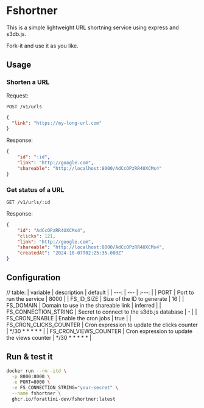 # Fshortner

This is a simple lightweight URL shortning service using express and s3db.js.

Fork-it and use it as you like.

## Usage

### Shorten a URL

Request: 

`POST /v1/urls`

```json
{
  "link": "https://my-long-url.com"
}
```

Response:

```json
{
	"id": ":id",
	"link": "http://google.com",
	"shareable": "http://localhost:8000/AdCcOPzRR4UXCMs4"
}
```

### Get status of a URL

`GET /v1/urls/:id`

Response:

```json
{
	"id": "AdCcOPzRR4UXCMs4",
	"clicks": 121,
	"link": "http://google.com",
	"shareable": "http://localhost:8000/AdCcOPzRR4UXCMs4",
	"createdAt": "2024-10-07T02:25:35.000Z"
}
``` 

## Configuration

// table: 
| variable | description | default |
| ---: | --- | :---: |
| PORT | Port to run the service | 8000 |
| FS_ID_SIZE | Size of the ID to generate | 16 |
| FS_DOMAIN | Domain to use in the shareable link | inferred |
| FS_CONNECTION_STRING | Secret to connect to the s3db.js database | - |
| FS_CRON_ENABLE | Enable the cron jobs | true |
| FS_CRON_CLICKS_COUNTER | Cron expression to update the clicks counter | */30 * * * * * |
| FS_CRON_VIEWS_COUNTER | Cron expression to update the views counter | */30 * * * * * |

## Run & test it

```bash
docker run --rm -itd \
  -p 8000:8000 \
  -e PORT=8000 \
  -e FS_CONNECTION_STRING="your-secret" \
  --name fshortner \
  ghcr.io/forattini-dev/fshortner:latest
```